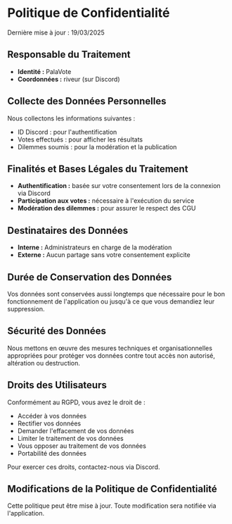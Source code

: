 # Politique de Confidentialité

Dernière mise à jour : 19/03/2025

## Responsable du Traitement

- **Identité :** PalaVote
- **Coordonnées :** riveur (sur Discord)

## Collecte des Données Personnelles

Nous collectons les informations suivantes :
- ID Discord : pour l'authentification
- Votes effectués : pour afficher les résultats
- Dilemmes soumis : pour la modération et la publication

## Finalités et Bases Légales du Traitement

- **Authentification :** basée sur votre consentement lors de la connexion via Discord
- **Participation aux votes :** nécessaire à l'exécution du service
- **Modération des dilemmes :** pour assurer le respect des CGU

## Destinataires des Données

- **Interne :** Administrateurs en charge de la modération
- **Externe :** Aucun partage sans votre consentement explicite

## Durée de Conservation des Données

Vos données sont conservées aussi longtemps que nécessaire pour le bon fonctionnement de l'application ou jusqu'à ce que vous demandiez leur suppression.

## Sécurité des Données

Nous mettons en œuvre des mesures techniques et organisationnelles appropriées pour protéger vos données contre tout accès non autorisé, altération ou destruction.

## Droits des Utilisateurs

Conformément au RGPD, vous avez le droit de :
- Accéder à vos données
- Rectifier vos données
- Demander l'effacement de vos données
- Limiter le traitement de vos données
- Vous opposer au traitement de vos données
- Portabilité des données

Pour exercer ces droits, contactez-nous via Discord.

## Modifications de la Politique de Confidentialité

Cette politique peut être mise à jour. Toute modification sera notifiée via l'application.